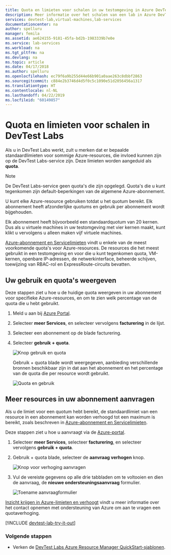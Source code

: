 ```yaml
---
title: Quota en limieten voor schalen in uw testomgeving in Azure DevTest Labs | Microsoft Docs
description: Meer informatie over het schalen van een lab in Azure DevTest Labs
services: devtest-lab,virtual-machines,lab-services
documentationcenter: na
author: spelluru
manager: femila
ms.assetid: ae624155-9181-45fa-bd2b-1983339b7e0e
ms.service: lab-services
ms.workload: na
ms.tgt_pltfrm: na
ms.devlang: na
ms.topic: article
ms.date: 04/17/2018
ms.author: spelluru
ms.openlocfilehash: ec79f6a9b255d44e66b901a0aae263c8dbbf2863
ms.sourcegitcommit: c884e2b3746d4d5f0c5c1090e51d2056456a1317
ms.translationtype: HT
ms.contentlocale: nl-NL
ms.lasthandoff: 04/22/2019
ms.locfileid: "60149857"
---
```

# <a name="scale-quotas-and-limits-in-devtest-labs"></a>Quota en limieten voor schalen in DevTest Labs
Als u in DevTest Labs werkt, zult u merken dat er bepaalde standaardlimieten voor sommige Azure-resources, die invloed kunnen zijn op de DevTest Labs-service zijn. Deze limieten worden aangeduid als **quota**.

> [!NOTE]
> De DevTest Labs-service geen quota's die zijn opgelegd. Quota's die u kunt tegenkomen zijn default-beperkingen van de algemene Azure-abonnement.

U kunt elke Azure-resource gebruiken totdat u het quotum bereikt. Elk abonnement heeft afzonderlijke quotums en gebruik per abonnement wordt bijgehouden.

Elk abonnement heeft bijvoorbeeld een standaardquotum van 20 kernen. Dus als u virtuele machines in uw testomgeving met vier kernen maakt, kunt klikt u vervolgens u alleen maken vijf virtuele machines.

[Azure-abonnement en Servicelimieten](https://docs.microsoft.com/azure/azure-subscription-service-limits) vindt u enkele van de meest voorkomende quota's voor Azure-resources. De resources die het meest gebruikt in een testomgeving en voor die u kunt tegenkomen quota, VM-kernen, openbare IP-adressen, de netwerkinterface, beheerde schijven, toewijzing van RBAC-rol en ExpressRoute-circuits bevatten.

## <a name="view-your-usage-and-quotas"></a>Uw gebruik en quota's weergeven
Deze stappen ziet u hoe u de huidige quota weergeven in uw abonnement voor specifieke Azure-resources, en om te zien welk percentage van de quota die u hebt gebruikt.

1. Meld u aan bij [Azure Portal](https://go.microsoft.com/fwlink/p/?LinkID=525040).
1. Selecteer **meer Services**, en selecteer vervolgens **facturering** in de lijst.
1. Selecteer een abonnement op de blade facturering.
4. Selecteer **gebruik + quota**.

   ![Knop gebruik en quota](./media/devtest-lab-scale-lab/devtestlab-usage-and-quotas.png)

   Gebruik + quota blade wordt weergegeven, aanbieding verschillende bronnen beschikbaar zijn in dat aan het abonnement en het percentage van de quota die per resource wordt gebruikt.

   ![Quota en gebruik](./media/devtest-lab-scale-lab/devtestlab-view-quotas.png)

## <a name="requesting-more-resources-in-your-subscription"></a>Meer resources in uw abonnement aanvragen
Als u de limiet voor een quotum hebt bereikt, de standaardlimiet van een resource in een abonnement kan worden verhoogd tot een maximum is bereikt, zoals beschreven in [Azure-abonnement en Servicelimieten](https://docs.microsoft.com/azure/azure-subscription-service-limits).

Deze stappen ziet u hoe u aanvraagt via de [Azure-portal](https://go.microsoft.com/fwlink/p/?LinkID=525040).

1. Selecteer **meer Services**, selecteer **facturering**, en selecteer vervolgens **gebruik + quota**.
1. Gebruik + quota blade, selecteer de **aanvraag verhogen** knop.

   ![Knop voor verhoging aanvragen](./media/devtest-lab-scale-lab/devtestlab-request-increase.png)

1. Vul de vereiste gegevens op alle drie tabbladen om te voltooien en dien de aanvraag, de **nieuwe ondersteuningsaanvraag** formulier.

   ![Toename aanvraagformulier](./media/devtest-lab-scale-lab/devtestlab-support-form.png)

[Inzicht krijgen in Azure-limieten en verhoogt](https://azure.microsoft.com/blog/azure-limits-quotas-increase-requests/) vindt u meer informatie over het contact opnemen met ondersteuning van Azure om aan te vragen een quotaverhoging.



[!INCLUDE [devtest-lab-try-it-out](../../includes/devtest-lab-try-it-out.md)]

### <a name="next-steps"></a>Volgende stappen
* Verken de [DevTest Labs Azure Resource Manager QuickStart-sjablonen](https://github.com/Azure/azure-devtestlab/tree/master/samples/DevTestLabs/QuickStartTemplates).
